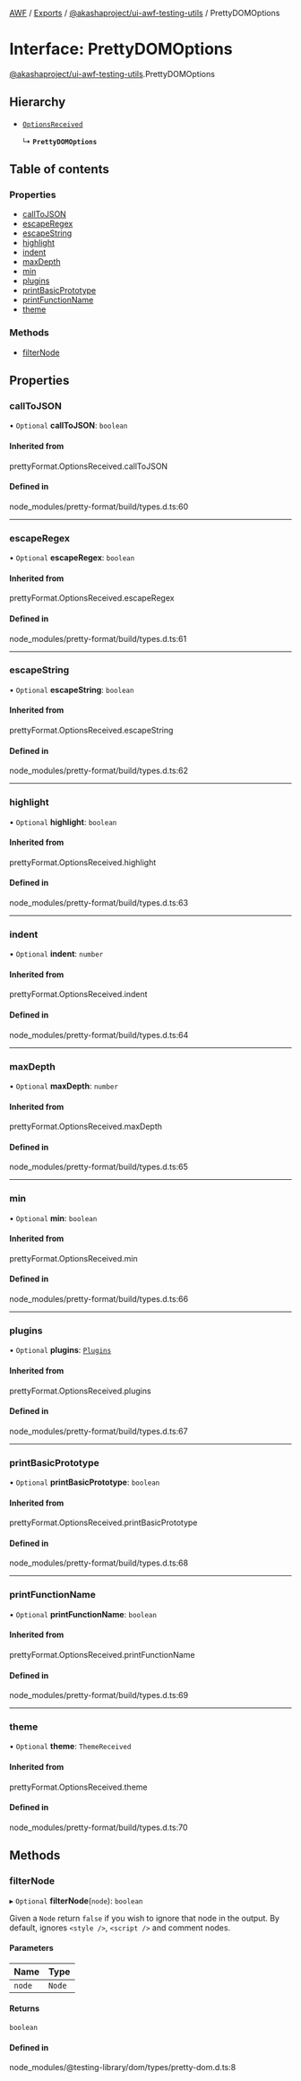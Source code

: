 [AWF](../README.md) / [Exports](../modules.md) / [@akashaproject/ui-awf-testing-utils](../modules/_akashaproject_ui_awf_testing_utils.md) / PrettyDOMOptions

# Interface: PrettyDOMOptions

[@akashaproject/ui-awf-testing-utils](../modules/_akashaproject_ui_awf_testing_utils.md).PrettyDOMOptions

## Hierarchy

- [`OptionsReceived`](../modules/_akashaproject_ui_awf_testing_utils.prettyFormat.md#optionsreceived)

  ↳ **`PrettyDOMOptions`**

## Table of contents

### Properties

- [callToJSON](_akashaproject_ui_awf_testing_utils.PrettyDOMOptions.md#calltojson)
- [escapeRegex](_akashaproject_ui_awf_testing_utils.PrettyDOMOptions.md#escaperegex)
- [escapeString](_akashaproject_ui_awf_testing_utils.PrettyDOMOptions.md#escapestring)
- [highlight](_akashaproject_ui_awf_testing_utils.PrettyDOMOptions.md#highlight)
- [indent](_akashaproject_ui_awf_testing_utils.PrettyDOMOptions.md#indent)
- [maxDepth](_akashaproject_ui_awf_testing_utils.PrettyDOMOptions.md#maxdepth)
- [min](_akashaproject_ui_awf_testing_utils.PrettyDOMOptions.md#min)
- [plugins](_akashaproject_ui_awf_testing_utils.PrettyDOMOptions.md#plugins)
- [printBasicPrototype](_akashaproject_ui_awf_testing_utils.PrettyDOMOptions.md#printbasicprototype)
- [printFunctionName](_akashaproject_ui_awf_testing_utils.PrettyDOMOptions.md#printfunctionname)
- [theme](_akashaproject_ui_awf_testing_utils.PrettyDOMOptions.md#theme)

### Methods

- [filterNode](_akashaproject_ui_awf_testing_utils.PrettyDOMOptions.md#filternode)

## Properties

### callToJSON

• `Optional` **callToJSON**: `boolean`

#### Inherited from

prettyFormat.OptionsReceived.callToJSON

#### Defined in

node_modules/pretty-format/build/types.d.ts:60

___

### escapeRegex

• `Optional` **escapeRegex**: `boolean`

#### Inherited from

prettyFormat.OptionsReceived.escapeRegex

#### Defined in

node_modules/pretty-format/build/types.d.ts:61

___

### escapeString

• `Optional` **escapeString**: `boolean`

#### Inherited from

prettyFormat.OptionsReceived.escapeString

#### Defined in

node_modules/pretty-format/build/types.d.ts:62

___

### highlight

• `Optional` **highlight**: `boolean`

#### Inherited from

prettyFormat.OptionsReceived.highlight

#### Defined in

node_modules/pretty-format/build/types.d.ts:63

___

### indent

• `Optional` **indent**: `number`

#### Inherited from

prettyFormat.OptionsReceived.indent

#### Defined in

node_modules/pretty-format/build/types.d.ts:64

___

### maxDepth

• `Optional` **maxDepth**: `number`

#### Inherited from

prettyFormat.OptionsReceived.maxDepth

#### Defined in

node_modules/pretty-format/build/types.d.ts:65

___

### min

• `Optional` **min**: `boolean`

#### Inherited from

prettyFormat.OptionsReceived.min

#### Defined in

node_modules/pretty-format/build/types.d.ts:66

___

### plugins

• `Optional` **plugins**: [`Plugins`](../modules/_akashaproject_ui_awf_testing_utils.prettyFormat.md#plugins)

#### Inherited from

prettyFormat.OptionsReceived.plugins

#### Defined in

node_modules/pretty-format/build/types.d.ts:67

___

### printBasicPrototype

• `Optional` **printBasicPrototype**: `boolean`

#### Inherited from

prettyFormat.OptionsReceived.printBasicPrototype

#### Defined in

node_modules/pretty-format/build/types.d.ts:68

___

### printFunctionName

• `Optional` **printFunctionName**: `boolean`

#### Inherited from

prettyFormat.OptionsReceived.printFunctionName

#### Defined in

node_modules/pretty-format/build/types.d.ts:69

___

### theme

• `Optional` **theme**: `ThemeReceived`

#### Inherited from

prettyFormat.OptionsReceived.theme

#### Defined in

node_modules/pretty-format/build/types.d.ts:70

## Methods

### filterNode

▸ `Optional` **filterNode**(`node`): `boolean`

Given a `Node` return `false` if you wish to ignore that node in the output.
By default, ignores `<style />`, `<script />` and comment nodes.

#### Parameters

| Name | Type |
| :------ | :------ |
| `node` | `Node` |

#### Returns

`boolean`

#### Defined in

node_modules/@testing-library/dom/types/pretty-dom.d.ts:8

